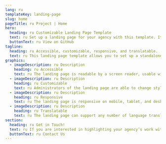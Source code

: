 ```yaml
---
lang: ru
templateKey: landing-page
slug: home
pageTitle: ru Project | Home
hero:
  heading: ru Customizable Landing Page Template 
  text: ru Set up a landing page for your agency with this template. It includes all of the resources that you need to have an easy, compliant, secure, appealing, and sustainable landing page.
  buttonText: ru View on GitHub
tagline:
  heading: ru Accessible, customizable, responsive, and translatable.
  text: ru This landing page template allows you to set up a standalone microsite that highlights your program, report, plan, or other resource with NYC-approved design and technology. You can edit the template to include useful content and customize it to highlight your agency’s work. The landing page template is WCAG 2.0 compliant, and has multi-lingual support by default. The page is also responsive on mobile, tablet, and desktop platforms.
graphics:
  - imageDescription: ru Description
    heading: ru Accessible
    text: ru The landing page is readable by a screen reader, usable with a keyboard, and has been tested for several additional accessibility features.
  - imageDescription: ru Description
    heading: ru Customizable
    text: ru Administrators of the landing page are able to change styling and theming features of the page, as well as edit any necessary content. 
  - imageDescription: ru Description
    heading: ru Responsive
    text: ru The landing page is responsive on mobile, tablet, and desktop platforms.
  - imageDescription: ru Description
    heading: ru Translatable
    text: ru The landing page can support any number of language translations, including right-to-left languages. 
section:
  heading: ru Get in Touch!
  text: ru If you are interested in highlighting your agency’s work with a landing page, this template is a great start and we’re happy to help you take it further. For information on how to get started, feel free to contact us.
  buttonText: ru Contact Us
---
```

